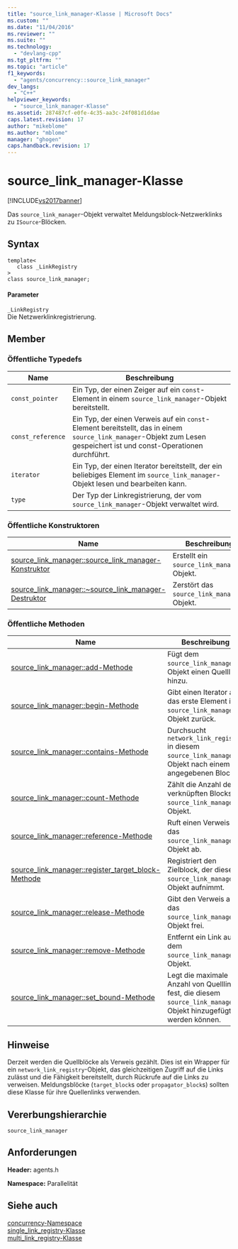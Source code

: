 ```yaml
---
title: "source_link_manager-Klasse | Microsoft Docs"
ms.custom: ""
ms.date: "11/04/2016"
ms.reviewer: ""
ms.suite: ""
ms.technology: 
  - "devlang-cpp"
ms.tgt_pltfrm: ""
ms.topic: "article"
f1_keywords: 
  - "agents/concurrency::source_link_manager"
dev_langs: 
  - "C++"
helpviewer_keywords: 
  - "source_link_manager-Klasse"
ms.assetid: 287487cf-e0fe-4c35-aa3c-24f081d1ddae
caps.latest.revision: 17
author: "mikeblome"
ms.author: "mblome"
manager: "ghogen"
caps.handback.revision: 17
---
```

# source_link_manager-Klasse
[!INCLUDE[vs2017banner](../../../assembler/inline/includes/vs2017banner.md)]

Das `source_link_manager`\-Objekt verwaltet Meldungsblock\-Netzwerklinks zu `ISource`\-Blöcken.  
  
## Syntax  
  
```  
template<  
   class _LinkRegistry  
>  
class source_link_manager;  
```  
  
#### Parameter  
 `_LinkRegistry`  
 Die Netzwerklinkregistrierung.  
  
## Member  
  
### Öffentliche Typedefs  
  
|Name|**Beschreibung**|  
|----------|----------------------|  
|`const_pointer`|Ein Typ, der einen Zeiger auf ein `const`\-Element in einem `source_link_manager`\-Objekt bereitstellt.|  
|`const_reference`|Ein Typ, der einen Verweis auf ein `const`\-Element bereitstellt, das in einem `source_link_manager`\-Objekt zum Lesen gespeichert ist und const\-Operationen durchführt.|  
|`iterator`|Ein Typ, der einen Iterator bereitstellt, der ein beliebiges Element im `source_link_manager`\-Objekt lesen und bearbeiten kann.|  
|`type`|Der Typ der Linkregistrierung, der vom `source_link_manager`\-Objekt verwaltet wird.|  
  
### Öffentliche Konstruktoren  
  
|Name|**Beschreibung**|  
|----------|----------------------|  
|[source\_link\_manager::source\_link\_manager\-Konstruktor](../Topic/source_link_manager::source_link_manager%20Constructor.md)|Erstellt ein `source_link_manager`\-Objekt.|  
|[source\_link\_manager::~source\_link\_manager\-Destruktor](../Topic/source_link_manager::~source_link_manager%20Destructor.md)|Zerstört das `source_link_manager`\-Objekt.|  
  
### Öffentliche Methoden  
  
|Name|**Beschreibung**|  
|----------|----------------------|  
|[source\_link\_manager::add\-Methode](../Topic/source_link_manager::add%20Method.md)|Fügt dem `source_link_manager`\-Objekt einen Quelllink hinzu.|  
|[source\_link\_manager::begin\-Methode](../Topic/source_link_manager::begin%20Method.md)|Gibt einen Iterator auf das erste Element im `source_link_manager`\-Objekt zurück.|  
|[source\_link\_manager::contains\-Methode](../Topic/source_link_manager::contains%20Method.md)|Durchsucht `network_link_registry` in diesem `source_link_manager`\-Objekt nach einem angegebenen Block.|  
|[source\_link\_manager::count\-Methode](../Topic/source_link_manager::count%20Method.md)|Zählt die Anzahl der verknüpften Blocks im `source_link_manager`\-Objekt.|  
|[source\_link\_manager::reference\-Methode](../Topic/source_link_manager::reference%20Method.md)|Ruft einen Verweis auf das `source_link_manager`\-Objekt ab.|  
|[source\_link\_manager::register\_target\_block\-Methode](../Topic/source_link_manager::register_target_block%20Method.md)|Registriert den Zielblock, der dieses `source_link_manager`\-Objekt aufnimmt.|  
|[source\_link\_manager::release\-Methode](../Topic/source_link_manager::release%20Method.md)|Gibt den Verweis auf das `source_link_manager`\-Objekt frei.|  
|[source\_link\_manager::remove\-Methode](../Topic/source_link_manager::remove%20Method.md)|Entfernt ein Link aus dem `source_link_manager`\-Objekt.|  
|[source\_link\_manager::set\_bound\-Methode](../Topic/source_link_manager::set_bound%20Method.md)|Legt die maximale Anzahl von Quelllinks fest, die diesem `source_link_manager`\-Objekt hinzugefügt werden können.|  
  
## Hinweise  
 Derzeit werden die Quellblöcke als Verweis gezählt.  Dies ist ein Wrapper für ein `network_link_registry`\-Objekt, das gleichzeitigen Zugriff auf die Links zulässt und die Fähigkeit bereitstellt, durch Rückrufe auf die Links zu verweisen.  Meldungsblöcke \(`target_block`s oder `propagator_block`s\) sollten diese Klasse für ihre Quellenlinks verwenden.  
  
## Vererbungshierarchie  
 `source_link_manager`  
  
## Anforderungen  
 **Header:** agents.h  
  
 **Namespace:** Parallelität  
  
## Siehe auch  
 [concurrency\-Namespace](../../../parallel/concrt/reference/concurrency-namespace.md)   
 [single\_link\_registry\-Klasse](../../../parallel/concrt/reference/single-link-registry-class.md)   
 [multi\_link\_registry\-Klasse](../../../parallel/concrt/reference/multi-link-registry-class.md)